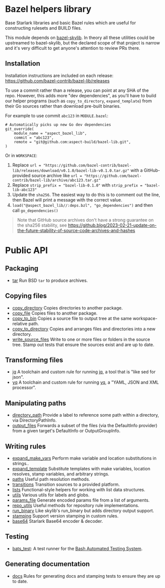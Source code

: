 # Bazel helpers library

Base Starlark libraries and basic Bazel rules which are useful for constructing rulesets and BUILD files.

This module depends on [bazel-skylib](https://github.com/bazelbuild/bazel-skylib).
In theory all these utilities could be upstreamed to bazel-skylib, but the declared scope of that project
is narrow and it's very difficult to get anyone's attention to review PRs there.

## Installation

Installation instructions are included on each release:
<https://github.com/bazel-contrib/bazel-lib/releases>

To use a commit rather than a release, you can point at any SHA of the repo.
However, this adds more "dev dependencies", as you'll have to build our helper programs (such as `copy_to_directory`, `expand_template`) from their Go sources rather than
download pre-built binaries.

For example to use commit `abc123` in `MODULE.bazel`:

```
# Automatically picks up new Go dev dependencies
git_override(
    module_name = "aspect_bazel_lib",
    commit = "abc123",
    remote = "git@github.com:aspect-build/bazel-lib.git",
)
```

Or in `WORKSPACE`:

1. Replace `url = "https://github.com/bazel-contrib/bazel-lib/releases/download/v0.1.0/bazel-lib-v0.1.0.tar.gz"`
   with a GitHub-provided source archive like
   `url = "https://github.com/bazel-contrib/bazel-lib/archive/abc123.tar.gz"`
1. Replace `strip_prefix = "bazel-lib-0.1.0"` with `strip_prefix = "bazel-lib-abc123"`
1. Update the `sha256`. The easiest way to do this is to comment out the line, then Bazel will
   print a message with the correct value.
1. `load("@aspect_bazel_lib//:deps.bzl", "go_dependencies")` and then call `go_dependencies()`

> Note that GitHub source archives don't have a strong guarantee on the sha256 stability, see
> <https://github.blog/2023-02-21-update-on-the-future-stability-of-source-code-archives-and-hashes>

# Public API

## Packaging

- [tar](docs/tar.md) Run BSD `tar` to produce archives.

## Copying files

- [copy_directory](docs/copy_directory.md) Copies directories to another package.
- [copy_file](docs/copy_file.md) Copies files to another package.
- [copy_to_bin](docs/copy_to_bin.md) Copies a source file to output tree at the same workspace-relative path.
- [copy_to_directory](docs/copy_to_directory.md) Copies and arranges files and directories into a new directory.
- [write_source_files](docs/write_source_files.md) Write to one or more files or folders in the source tree. Stamp out tests that ensure the sources exist and are up to date.

## Transforming files

- [jq](docs/jq.md) A toolchain and custom rule for running [jq](https://stedolan.github.io/jq/), a tool that is "like sed for json".
- [yq](docs/yq.md) A toolchain and custom rule for running [yq](https://github.com/mikefarah/yq), a "YAML, JSON and XML processor".

## Manipulating paths

- [directory_path](docs/directory_path.md) Provide a label to reference some path within a directory, via DirectoryPathInfo.
- [output_files](docs/output_files.md) Forwards a subset of the files (via the DefaultInfo provider) from a given target's DefaultInfo or OutputGroupInfo.

## Writing rules

- [expand_make_vars](docs/expand_make_vars.md) Perform make variable and location substitutions in strings..
- [expand_template](docs/expand_template.md) Substitute templates with make variables, location resolves, stamp variables, and arbitrary strings.
- [paths](docs/paths.md) Useful path resolution methods.
- [transitions](docs/transitions.md) Transition sources to a provided platform.
- [lists](docs/lists.md) Functional-style helpers for working with list data structures.
- [utils](docs/utils.md) Various utils for labels and globs.
- [params_file](docs/params_file.md) Generate encoded params file from a list of arguments.
- [repo_utils](docs/repo_utils.md) Useful methods for repository rule implementations.
- [run_binary](docs/run_binary.md) Like skylib's run_binary but adds directory output support.
- [stamping](docs/stamping.md) Support version stamping in custom rules.
- [base64](docs/base64.md) Starlark Base64 encoder & decoder.

## Testing

- [bats_test](docs/bats.md): A test runner for the [Bash Automated Testing System](https://github.com/bats-core/bats-core).

## Generating documentation

- [docs](docs/docs.md) Rules for generating docs and stamping tests to ensure they are up to date.
